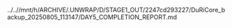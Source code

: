../..//mnt/h/ARCHIVE/.UNWRAP/D/STAGE1_OUT/2247cd293227/DuRiCore_backup_20250805_113147/DAY5_COMPLETION_REPORT.md